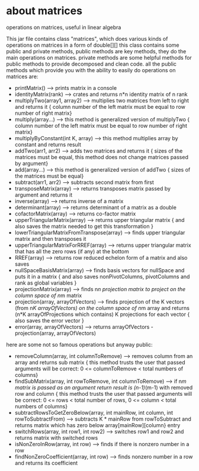 # about matrices
operations on matrices,
useful in linear algebra


 
  This jar file contains class "matrices",
  which does various kinds of operations on matrices in a form of double[][]
  this class contains some public and private methods,
  public methods are key methods, they do the main operations on matrices.
  private methods are some helpful methods for public methods to provide decomposed and clean code.
  all the public methods which provide you with the ability to easily do operations on matrices are:
 
 * printMatrix() --> prints matrix in a console
 * identityMatrix(rank) --> crates and returns n*n identity matrix of n rank
 * multiplyTwo(array1, array2) --> multiplies two matrices from left to right and returns it { column number of the left matrix must be equal to row number of right matrix}
 * multiply(array...) --> this method is generalized version of multiplyTwo { column number of the left matrix must be equal to row number of right matrix}
 * multiplyByConstant(int K, array) --> this method multiplies array by constant and returns result
 * addTwo(arr1, arr2) --> adds two matrices and returns it { sizes of the matrices must be equal, this method does not change matrices passed by argument}
 * add(array...) --> this method is generalized version of addTwo { sizes of the matrices must be equal}
 * subtract(arr1, arr2) --> subtracts second matrix from first 
 * transposeMatrix(array) --> returns transposes matrix passed by argument and returns it
 * inverse(array) --> returns inverse of a matrix 
 * determinant(array) --> returns determinant of a matrix as a double 
 * cofactorMatrix(array) --> returns co-factor matrix 
 * upperTriangularMatrix(array) --> returns upper triangular matrix { and also saves the matrix needed to get this transformation }
 * lowerTriangularMatrixFromTranspose(array) --> finds upper triangular matrix and then transposes it
 * upperTriangularMatrixForRREF(array) --> returns upper triangular matrix that has all the zero rows (if any) at the bottom
 * RREF(array) --> returns row reduced echelon form of a matrix and also saves 
 * nullSpaceBasisMatrix(array) --> finds basis vectors for nullSpace and puts it in a matrix { and also saves nonPivotColumns, pivotColumns and rank as global variables }
 * projectionMatrix(array) --> finds n*n projection matrix to project on the column space of n*m matrix
 * projection(array, arrayOfVectors) --> finds projection of the K vectors (from n*K arrayOfVectors) on the column space of n*m array and returns (n*K arrayOfProjections which contains) K projections for each vector { also saves the error vector }
 * error(array, arrayOfVectors) --> returns arrayOfVectors - projection(array, arrayOfVectors)
 
 
 here are some not so famous operations but anyway public:
 
 * removeColumn(array, int columnToRemove) --> removes column from an array and returns sub matrix { this method trusts the user that passed arguments will be correct: 0 <= columnToRemove < total numbers of columns}  
 * findSubMatrix(array, int rowToRemove, int columnToRemove) --> if n*m matrix is passed as an argument return result is (n-1)*(m-1) with removed row and column  { this method trusts the user that passed arguments will be correct: 0 <= rows < total number of rows, 0 <= column < total numbers of columns} 
 * subtractRowsToGetZeroBelow(array, int mainRow, int column, int rowToSubtractFrom) --> subtracts K * mainRow from rowToSubtract and returns matrix which has zero below array[mainRow][column} entry
 * switchRows(array, int row1, int row2) --> switches row1 and row2 and returns matrix with switched rows
 * isNonZeroInRow(array, int row) --> finds if there is nonzero number in a row
 * findNonZeroCoefficient(array, int row) --> finds nonzero number in a row and returns its coefficient
 
